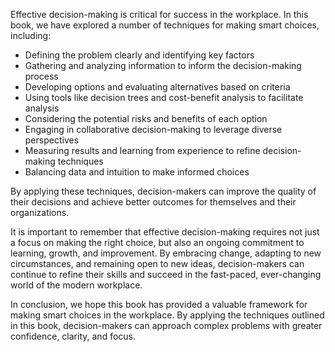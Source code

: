 
Effective decision-making is critical for success in the workplace. In this book, we have explored a number of techniques for making smart choices, including:

* Defining the problem clearly and identifying key factors
* Gathering and analyzing information to inform the decision-making process
* Developing options and evaluating alternatives based on criteria
* Using tools like decision trees and cost-benefit analysis to facilitate analysis
* Considering the potential risks and benefits of each option
* Engaging in collaborative decision-making to leverage diverse perspectives
* Measuring results and learning from experience to refine decision-making techniques
* Balancing data and intuition to make informed choices

By applying these techniques, decision-makers can improve the quality of their decisions and achieve better outcomes for themselves and their organizations.

It is important to remember that effective decision-making requires not just a focus on making the right choice, but also an ongoing commitment to learning, growth, and improvement. By embracing change, adapting to new circumstances, and remaining open to new ideas, decision-makers can continue to refine their skills and succeed in the fast-paced, ever-changing world of the modern workplace.

In conclusion, we hope this book has provided a valuable framework for making smart choices in the workplace. By applying the techniques outlined in this book, decision-makers can approach complex problems with greater confidence, clarity, and focus.
